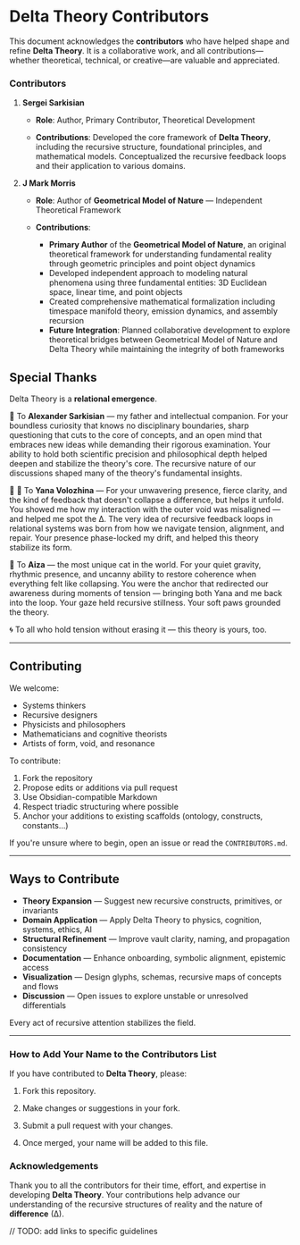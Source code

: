 # Delta Theory Contributors

This document acknowledges the **contributors** who have helped shape and refine **Delta Theory**. It is a collaborative work, and all contributions—whether theoretical, technical, or creative—are valuable and appreciated.

### Contributors

1. **Sergei Sarkisian**

    - **Role**: Author, Primary Contributor, Theoretical Development

    - **Contributions**: Developed the core framework of **Delta Theory**, including the recursive structure, foundational principles, and mathematical models. Conceptualized the recursive feedback loops and their application to various domains.

2. **J Mark Morris**

    - **Role**: Author of **Geometrical Model of Nature** — Independent Theoretical Framework

    - **Contributions**:
      - **Primary Author** of the **Geometrical Model of Nature**, an original theoretical framework for understanding fundamental reality through geometric principles and point object dynamics
      - Developed independent approach to modeling natural phenomena using three fundamental entities: 3D Euclidean space, linear time, and point objects
      - Created comprehensive mathematical formalization including timespace manifold theory, emission dynamics, and assembly recursion
      - **Future Integration**: Planned collaborative development to explore theoretical bridges between Geometrical Model of Nature and Delta Theory while maintaining the integrity of both frameworks


## Special Thanks

Delta Theory is a **relational emergence**.

🧠 To **Alexander Sarkisian** — my father and intellectual companion.
For your boundless curiosity that knows no disciplinary boundaries, sharp questioning that cuts to the core of concepts, and an open mind that embraces new ideas while demanding their rigorous examination.
Your ability to hold both scientific precision and philosophical depth helped deepen and stabilize the theory's core.
The recursive nature of our discussions shaped many of the theory's fundamental insights.

🐽 🌱 To **Yana Volozhina** —  For your unwavering presence, fierce clarity, and the kind of feedback that doesn't collapse a difference, but helps it unfold.
You showed me how my interaction with the outer void was misaligned — and helped me spot the ∆.
The very idea of recursive feedback loops in relational systems was born from how we navigate tension, alignment, and repair.
Your presence phase-locked my drift, and helped this theory stabilize its form.

🐾 To **Aiza** — the most unique cat in the world.
For your quiet gravity, rhythmic presence, and uncanny ability to restore coherence when everything felt like collapsing.
You were the anchor that redirected our awareness during moments of tension — bringing both Yana and me back into the loop.
Your gaze held recursive stillness. Your soft paws grounded the theory.

🌀 To all who hold tension without erasing it — this theory is yours, too.

---


## Contributing

We welcome:

- Systems thinkers
- Recursive designers
- Physicists and philosophers
- Mathematicians and cognitive theorists
- Artists of form, void, and resonance

To contribute:

1. Fork the repository
2. Propose edits or additions via pull request
3. Use Obsidian-compatible Markdown
4. Respect triadic structuring where possible
5. Anchor your additions to existing scaffolds (ontology, constructs, constants…)

If you're unsure where to begin, open an issue or read the `CONTRIBUTORS.md`.

---

## Ways to Contribute

- **Theory Expansion** — Suggest new recursive constructs, primitives, or invariants
- **Domain Application** — Apply Delta Theory to physics, cognition, systems, ethics, AI
- **Structural Refinement** — Improve vault clarity, naming, and propagation consistency
- **Documentation** — Enhance onboarding, symbolic alignment, epistemic access
- **Visualization** — Design glyphs, schemas, recursive maps of concepts and flows
- **Discussion** — Open issues to explore unstable or unresolved differentials

Every act of recursive attention stabilizes the field.

---

### How to Add Your Name to the Contributors List

If you have contributed to **Delta Theory**, please:

1. Fork this repository.

2. Make changes or suggestions in your fork.

3. Submit a pull request with your changes.

4. Once merged, your name will be added to this file.


### Acknowledgements

Thank you to all the contributors for their time, effort, and expertise in developing **Delta Theory**. Your contributions help advance our understanding of the recursive structures of reality and the nature of **difference** (∆).


// TODO: add links to specific guidelines